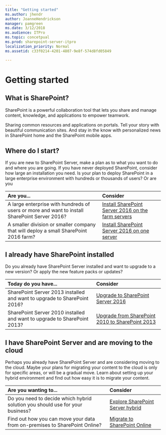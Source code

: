 ```yaml
---
title: "Getting started"
ms.author: jhendr
author: JoanneHendrickson
manager: pamgreen
ms.date: 3/12/2018
ms.audience: ITPro
ms.topic: concetpual
ms.prod: sharepoint-server-itpro
localization_priority: Normal
ms.assetid: c33f0214-4201-4807-9e8f-574d8fd05849

---
```


# Getting started

## What is SharePoint?

SharePoint is a powerful collaboration tool that lets you share and manage content, knowledge, and applications to empower teamwork. 
  
Sharing common resources and applications on portals. Tell your story with beautiful communication sites. And stay in the know with personalized news in SharePoint home and the SharePoint mobile apps. 
  
## Where do I start?

If you are new to SharePoint Server, make a plan as to what you want to do and where you are going. If you have never deployed SharePoint, consider how large an installation you need. Is your plan to deploy SharePoint in a large enterprise environment with hundreds or thousands of users?  Or are you 
  
|**Are you...**|**Consider**|
|:-----|:-----|
|A large enterprise with hundreds of users or more and want to install SharePoint Server 2016?  <br/> |[Install SharePoint Server 2016 on the farm servers](install/install-sharepoint-server-2016-across-multiple-servers.md#InstallSP) <br/> |
|A smaller division or smaller company that will deploy a small SharePoint 2016 farm?  <br/> |[Install SharePoint Server 2016 on one server](install/install-sharepoint-server-2016-on-one-server.md) <br/> |

## I already have SharePoint installed

Do you already have SharePoint Server installed and want to upgrade to a new version?  Or apply the new feature packs or updates?

|**Today do you have...**|**Consider**|
|:-----|:-----|
|SharePoint Server 2013 installed and want to upgrade to SharePoint 2016?  <br/> |[Upgrade to SharePoint Server 2016](/upgrade-and-update/upgrade-to-sharepoint-server-2016.md) <br/> |
|SharePoint Server 2010 installed and want to upgrade to SharePoint 2013?  <br/> |[Upgrade from SharePoint 2010 to SharePoint 2013](upgrade-and-update/upgrade-from-sharepoint-2010-to-sharepoint-2013.md) <br/> |

## I have SharePoint Server and are moving to the cloud 

Perhaps you already have SharePoint Server and are considering moving to the cloud.  Maybe your plans for migrating your content to the cloud is only for specific areas, or will be a gradual move.   Learn about setting up your hybrid environment and find out  how easy it is to migrate your content.  

|**Are you wanting to...**|**Consider**|
|:-----|:-----|
|Do you need to decide which hybrid solution you should use for your business?  <br/> |[Explore SharePoint Server hybrid](SharePoint/hybrid/explore-sharepoint-server-hybrid.md) <br/> |
|Find out how you can move your data from on-premises to SharePoint Online? <br/> |[Migrate to SharePoint Online](migrate-to-sharepoint-online/migrate-to-sharepoint-online.md) <br/> |
   

